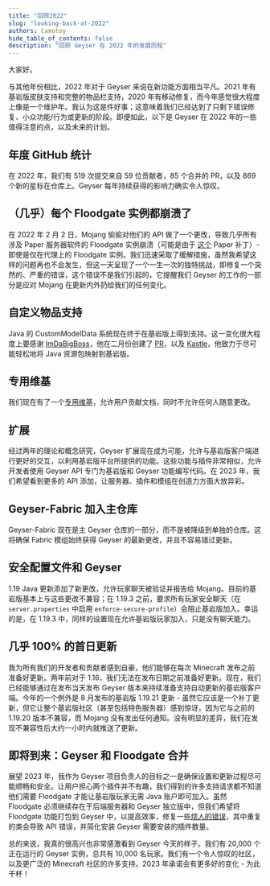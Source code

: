 ```yaml
---
title: "回顾2022"
slug: "looking-back-at-2022"
authors: Camotoy
hide_table_of_contents: false
description: "回顾 Geyser 在 2022 年的发展历程"
---
```

大家好。

与其他年份相比，2022 年对于 Geyser 来说在新功能方面相当平凡。2021 年有基岩版皮肤支持和完整的物品栏支持，2020 年有移动修复，而今年感觉很大程度上像是一个维护年。我认为这是件好事；这意味着我们已经达到了只剩下错误修复、小众功能/行为或更新的阶段。即便如此，以下是 Geyser 在 2022 年的一些值得注意的点，以及未来的计划。

<!-- truncate -->

## 年度 GitHub 统计

在 2022 年，我们有 519 次提交来自 59 位贡献者，85 个合并的 PR，以及 869 个新的星标在仓库上。Geyser 每年持续获得的影响力确实令人惊叹。

## （几乎）每个 Floodgate 实例都崩溃了

在 2022 年 2 月 2 日，Mojang 偷偷对他们的 API 做了一个更改，导致几乎所有涉及 Paper 服务器软件的 Floodgate 实例崩溃（可能是由于 [这个](https://github.com/PaperMC/Paper/blob/0cc2503b88343c4d10d9e6ecf7592d56762b4cae/patches/server/0183-Ability-to-change-PlayerProfile-in-AsyncPreLoginEven.patch#L38) Paper 补丁）- 即使是仅在代理上的 Floodgate 实例。我们迅速采取了缓解措施，虽然我希望这样的问题再也不会发生，但这一天呈现了一个一生一次的独特挑战，即修复一个突然的、严重的错误，这个错误不是我们引起的，它提醒我们 Geyser 的工作的一部分是应对 Mojang 在更新内外扔给我们的任何变化。

## 自定义物品支持

Java 的 CustomModelData 系统现在终于在基岩版上得到支持。这一变化很大程度上要感谢 [ImDaBigBoss](https://github.com/ImDaBigBoss)，他在二月份创建了 [PR](https://github.com/GeyserMC/Geyser/pull/2822)，以及 [Kastle](https://github.com/Kas-tle)，他致力于尽可能轻松地将 Java 资源包映射到基岩版。 

## 专用维基

我们现在有了一个[专用维基](https://wiki.geysermc.org/)，允许用户贡献文档，同时不允许任何人随意更改。

## 扩展

经过两年的理论和概念研究，Geyser 扩展现在成为可能，允许与基岩版客户端进行更好的交互，以利用基岩版平台所提供的功能。这些功能与插件非常相似，允许开发者使用 Geyser API 专门为基岩版和 Geyser 功能编写代码。在 2023 年，我们希望看到更多的 API 添加，让服务器、插件和模组在创造力方面大放异彩。

## Geyser-Fabric 加入主仓库

Geyser-Fabric 现在是主 Geyser 仓库的一部分，而不是被降级到单独的仓库。这将确保 Fabric 模组始终获得 Geyser 的最新更改，并且不容易错过更新。

## 安全配置文件和 Geyser

1.19 Java 更新添加了新更改，允许玩家聊天被验证并报告给 Mojang。目前的基岩版基本上与这些更改不兼容；在 1.19.3 之前，要求所有玩家安全聊天（在 `server.properties` 中启用 `enforce-secure-profile`）会阻止基岩版加入。幸运的是，在 1.19.3 中，同样的设置现在允许基岩版玩家加入，只是没有聊天能力。

## 几乎 100% 的首日更新

我为所有我们的开发者和贡献者感到自豪，他们能够在每次 Minecraft 发布之前准备好更新。两年前对于 1.16，我们无法在发布日期之前准备好更新。现在，我们已经能够通过在发布当天发布 Geyser 版本来持续准备支持自动更新的基岩版客户端。今年的一个例外是 8 月发布的基岩版 1.19.21 更新 - 虽然它应该是一个补丁更新，但它让整个基岩版社区（甚至包括特色服务器）感到惊讶，因为它与之前的 1.19.20 版本不兼容，而 Mojang 没有发出任何通知。没有明显的差异，我们在发现不兼容性后大约一小时内就推送了更新。

## 即将到来：Geyser 和 Floodgate 合并

展望 2023 年，我作为 Geyser 项目负责人的目标之一是确保设置和更新过程尽可能顺畅和安全。让用户担心两个插件并不有趣，我们得到的许多支持请求都不知道他们需要 Floodgate 才能让基岩版玩家无需 Java 账户即可加入。虽然 Floodgate 必须继续存在于后端服务器和 Geyser 独立版中，但我们希望将 Floodgate 功能打包到 Geyser 中，以提高效率，修复一些[烦人的错误](https://github.com/GeyserMC/Floodgate/issues/178)，其中重复的类会导致 API 错误，并简化安装 Geyser 需要安装的插件数量。


总的来说，我真的很高兴也非常感激看到 Geyser 今天的样子。我们有 20,000 个正在运行的 Geyser 实例，总共有 10,000 名玩家。我们有一个令人惊叹的社区，以及更广泛的 Minecraft 社区的许多支持。2023 年承诺会有更多好的变化 - 为此干杯！
